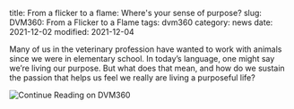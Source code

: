 title:  From a flicker to a flame: Where's your sense of purpose?
slug: DVM360: From a Flicker to a Flame
tags: dvm360
category: news
date: 2021-12-02
modified: 2021-12-04

Many of us in the veterinary profession have wanted to work with animals since we were in elementary school. In today’s language, one might say we’re living our purpose. But what does that mean, and how do we sustain the passion that helps us feel we really are living a purposeful life?

![Continue Reading on DVM360](https://www.dvm360.com/view/from-a-flicker-to-a-flame-where-s-your-sense-of-purpose-)
